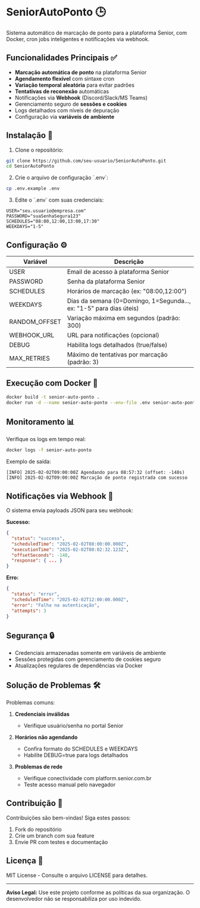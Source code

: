 # SeniorAutoPonto 🕒

Sistema automático de marcação de ponto para a plataforma Senior, com Docker, cron jobs inteligentes e notificações via webhook.

## Funcionalidades Principais ✅

- **Marcação automática de ponto** na plataforma Senior
- **Agendamento flexível** com sintaxe cron
- **Variação temporal aleatória** para evitar padrões
- **Tentativas de reconexão** automáticas
- Notificações via **Webhook** (Discord/Slack/MS Teams)
- Gerenciamento seguro de **sessões e cookies**
- Logs detalhados com níveis de depuração
- Configuração via **variáveis de ambiente**

## Instalação 🚀

1. Clone o repositório:
```bash
git clone https://github.com/seu-usuario/SeniorAutoPonto.git
cd SeniorAutoPonto
```

2. Crie o arquivo de configuração \`.env\`:
```bash
cp .env.example .env
```

3. Edite o \`.env\` com suas credenciais:
```env
USER="seu.usuario@empresa.com"
PASSWORD="suaSenhaSegura123"
SCHEDULES="08:00,12:00,13:00,17:30"
WEEKDAYS="1-5"
```

## Configuração ⚙️

| Variável          | Descrição                                                                 |
|-------------------|---------------------------------------------------------------------------|
| USER              | Email de acesso à plataforma Senior                                      |
| PASSWORD          | Senha da plataforma Senior                                               |
| SCHEDULES         | Horários de marcação (ex: "08:00,12:00")                                 |
| WEEKDAYS          | Dias da semana (0=Domingo, 1=Segunda..., ex: "1-5" para dias úteis)      |
| RANDOM_OFFSET     | Variação máxima em segundos (padrão: 300)                                |
| WEBHOOK_URL       | URL para notificações (opcional)                                         |
| DEBUG             | Habilita logs detalhados (true/false)                                    |
| MAX_RETRIES       | Máximo de tentativas por marcação (padrão: 3)                           |

## Execução com Docker 🐳

```bash
docker build -t senior-auto-ponto .
docker run -d --name senior-auto-ponto --env-file .env senior-auto-ponto
```

## Monitoramento 📊

Verifique os logs em tempo real:
```bash
docker logs -f senior-auto-ponto
```

Exemplo de saída:
```
[INFO] 2025-02-02T09:00:00Z Agendando para 08:57:32 (offset: -148s)
[INFO] 2025-02-02T09:00:00Z Marcação de ponto registrada com sucesso
```

## Notificações via Webhook 🔔

O sistema envia payloads JSON para seu webhook:

**Sucesso:**
```json
{
  "status": "success",
  "scheduledTime": "2025-02-02T08:00:00.000Z",
  "executionTime": "2025-02-02T08:02:32.123Z",
  "offsetSeconds": -148,
  "response": { ... }
}
```

**Erro:**
```json
{
  "status": "error",
  "scheduledTime": "2025-02-02T12:00:00.000Z",
  "error": "Falha na autenticação",
  "attempts": 3
}
```

## Segurança 🔒

- Credenciais armazenadas somente em variáveis de ambiente
- Sessões protegidas com gerenciamento de cookies seguro
- Atualizações regulares de dependências via Docker

## Solução de Problemas 🛠️

Problemas comuns:
1. **Credenciais inválidas**
   - Verifique usuário/senha no portal Senior
   
2. **Horários não agendando**
   - Confira formato do SCHEDULES e WEEKDAYS
   - Habilite DEBUG=true para logs detalhados

3. **Problemas de rede**
   - Verifique conectividade com platform.senior.com.br
   - Teste acesso manual pelo navegador

## Contribuição 🤝

Contribuições são bem-vindas! Siga estes passos:
1. Fork do repositório
2. Crie um branch com sua feature
3. Envie PR com testes e documentação

## Licença 📄

MIT License - Consulte o arquivo LICENSE para detalhes.

---

**Aviso Legal:** Use este projeto conforme as políticas da sua organização. O desenvolvedor não se responsabiliza por uso indevido.
